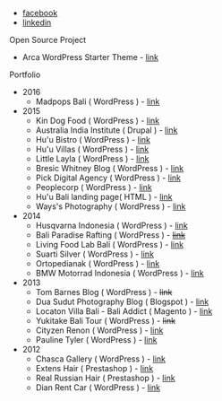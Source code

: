 * [facebook](https://www.facebook.com/adiardana89)
* [linkedin](https://id.linkedin.com/in/adiardana)

Open Source Project

 * Arca WordPress Starter Theme - [link](http://adiardana.github.io/Arca/)

Portfolio

 * 2016
     - Madpops Bali ( WordPress ) - [link](http://madpopsbali.com/)
 * 2015
     - Kin Dog Food ( WordPress ) - [link](http://kindogfood.com/)
     - Australia India Institute ( Drupal ) - [link](http://www.aii.unimelb.edu.au/)
     - Hu'u Bistro ( WordPress ) - [link](http://huubistro.com/)
     - Hu'u Villas ( WordPress ) - [link](http://huuvillasbali.com/)
     - Little Layla ( WordPress ) - [link](http://littlelayla.net/)
     - Bresic Whitney Blog ( WordPress ) - [link](https://blog.bresicwhitney.com.au/)
     - Pick Digital Agency ( WordPress ) - [link](http://pickdigitalagency.com/)
     - Peoplecorp ( WordPress ) - [link](http://www.peoplecorp.com.au/)
     - Hu'u Bali landing page( HTML ) - [link](http://huubali.com/)
     - Ways's Photography ( WordPress ) - [link](http://wayssphotography.com/)
 * 2014
    - Husqvarna Indonesia ( WordPress ) - [link](http://husqvarna-motor-indonesia.com/)
    - Bali Paradise Rafting ( WordPress ) - ~~[link](http://www.baliparadise.biz/)~~
    - Living Food Lab Bali ( WordPress ) - [link](http://livingfoodlab.com/)
    - Suarti Silver ( WordPress ) - [link](http://www.suarti.com/)
    - Ortopedianak ( WordPress ) - [link](http://ortopedianak.com/)
    - BMW Motorrad Indonesia ( WordPress ) - [link](http://bmw-motorrad-indonesia.com/)
 * 2013
    - Tom Barnes Blog ( WordPress ) - ~~link~~
    - Dua Sudut Photography Blog ( Blogspot ) - [link](http://duasudut-photography.blogspot.co.id/)
    - Locaton Villa Bali - Bali Addict ( Magento ) - [link](http://www.bali-addict.com/)
    - Yukitake Bali Tour ( WordPress ) - ~~link~~
    - Cityzen Renon ( WordPress ) - [link](http://cityzenrenon.com)
    - Pauline Tyler ( WordPress ) - [link](http://paulinetyler.com)
 * 2012
   - Chasca Gallery ( WordPress ) - [link](http://www.chascaprecolumbianart.com/)
   - Extens Hair ( Prestashop ) - [link](http://www.extens-hair.com/)
   - Real Russian Hair ( Prestashop ) - [link](http://real-russian-hair.com/)
   - Dian Rent Car ( WordPress ) - [link](http://rent-a-car-bali.com/)

